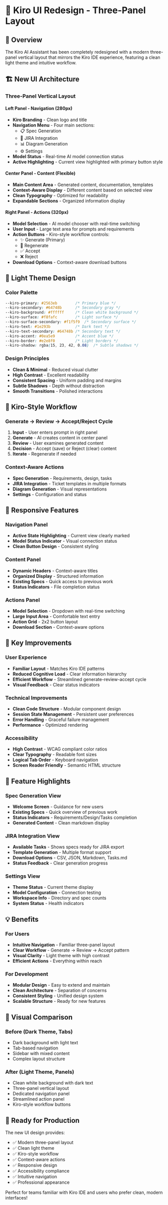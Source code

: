 # 🎨 Kiro UI Redesign - Three-Panel Layout

## 🌟 Overview
The Kiro AI Assistant has been completely redesigned with a modern three-panel vertical layout that mirrors the Kiro IDE experience, featuring a clean light theme and intuitive workflow.

## 🏗️ New UI Architecture

### **Three-Panel Vertical Layout**

#### **Left Panel - Navigation (280px)**
- **Kiro Branding** - Clean logo and title
- **Navigation Menu** - Four main sections:
  - 📋 Spec Generation
  - 🎯 JIRA Integration  
  - 📊 Diagram Generation
  - ⚙️ Settings
- **Model Status** - Real-time AI model connection status
- **Active Highlighting** - Current view highlighted with primary button style

#### **Center Panel - Content (Flexible)**
- **Main Content Area** - Generated content, documentation, templates
- **Context-Aware Display** - Different content based on selected view
- **Clean Typography** - Optimized for readability
- **Expandable Sections** - Organized information display

#### **Right Panel - Actions (320px)**
- **Model Selection** - AI model chooser with real-time switching
- **User Input** - Large text area for prompts and requirements
- **Action Buttons** - Kiro-style workflow controls:
  - ✨ Generate (Primary)
  - 🔄 Regenerate
  - ✅ Accept
  - ❌ Reject
- **Download Options** - Context-aware download buttons

## 🎨 Light Theme Design

### **Color Palette**
```css
--kiro-primary: #2563eb        /* Primary blue */
--kiro-secondary: #64748b      /* Secondary gray */
--kiro-background: #ffffff     /* Clean white background */
--kiro-surface: #f8fafc        /* Light surface */
--kiro-surface-secondary: #f1f5f9  /* Secondary surface */
--kiro-text: #1e293b           /* Dark text */
--kiro-text-secondary: #64748b /* Secondary text */
--kiro-accent: #0ea5e9         /* Accent blue */
--kiro-border: #e2e8f0         /* Light borders */
--kiro-shadow: rgba(15, 23, 42, 0.08)  /* Subtle shadows */
```

### **Design Principles**
- **Clean & Minimal** - Reduced visual clutter
- **High Contrast** - Excellent readability
- **Consistent Spacing** - Uniform padding and margins
- **Subtle Shadows** - Depth without distraction
- **Smooth Transitions** - Polished interactions

## 🔄 Kiro-Style Workflow

### **Generate → Review → Accept/Reject Cycle**
1. **Input** - User enters prompt in right panel
2. **Generate** - AI creates content in center panel
3. **Review** - User examines generated content
4. **Decision** - Accept (save) or Reject (clear) content
5. **Iterate** - Regenerate if needed

### **Context-Aware Actions**
- **Spec Generation** - Requirements, design, tasks
- **JIRA Integration** - Ticket templates in multiple formats
- **Diagram Generation** - Visual representations
- **Settings** - Configuration and status

## 📱 Responsive Features

### **Navigation Panel**
- **Active State Highlighting** - Current view clearly marked
- **Model Status Indicator** - Visual connection status
- **Clean Button Design** - Consistent styling

### **Content Panel**
- **Dynamic Headers** - Context-aware titles
- **Organized Display** - Structured information
- **Existing Specs** - Quick access to previous work
- **Status Indicators** - File completion status

### **Actions Panel**
- **Model Selection** - Dropdown with real-time switching
- **Large Input Area** - Comfortable text entry
- **Action Grid** - 2x2 button layout
- **Download Section** - Context-aware options

## 🎯 Key Improvements

### **User Experience**
- **Familiar Layout** - Matches Kiro IDE patterns
- **Reduced Cognitive Load** - Clear information hierarchy
- **Efficient Workflow** - Streamlined generate-review-accept cycle
- **Visual Feedback** - Clear status indicators

### **Technical Improvements**
- **Clean Code Structure** - Modular component design
- **Session State Management** - Persistent user preferences
- **Error Handling** - Graceful failure management
- **Performance** - Optimized rendering

### **Accessibility**
- **High Contrast** - WCAG compliant color ratios
- **Clear Typography** - Readable font sizes
- **Logical Tab Order** - Keyboard navigation
- **Screen Reader Friendly** - Semantic HTML structure

## 🚀 Feature Highlights

### **Spec Generation View**
- **Welcome Screen** - Guidance for new users
- **Existing Specs** - Quick overview of previous work
- **Status Indicators** - Requirements/Design/Tasks completion
- **Generated Content** - Clean markdown display

### **JIRA Integration View**
- **Available Tasks** - Shows specs ready for JIRA export
- **Template Generation** - Multiple format support
- **Download Options** - CSV, JSON, Markdown, Tasks.md
- **Status Feedback** - Clear generation progress

### **Settings View**
- **Theme Status** - Current theme display
- **Model Configuration** - Connection testing
- **Workspace Info** - Directory and spec counts
- **System Status** - Health indicators

## 💡 Benefits

### **For Users**
- **Intuitive Navigation** - Familiar three-panel layout
- **Clear Workflow** - Generate → Review → Accept pattern
- **Visual Clarity** - Light theme with high contrast
- **Efficient Actions** - Everything within reach

### **For Development**
- **Modular Design** - Easy to extend and maintain
- **Clean Architecture** - Separation of concerns
- **Consistent Styling** - Unified design system
- **Scalable Structure** - Ready for new features

## 🎨 Visual Comparison

### **Before (Dark Theme, Tabs)**
- Dark background with light text
- Tab-based navigation
- Sidebar with mixed content
- Complex layout structure

### **After (Light Theme, Panels)**
- Clean white background with dark text
- Three-panel vertical layout
- Dedicated navigation panel
- Streamlined action panel
- Kiro-style workflow buttons

## 🚀 Ready for Production

The new UI design provides:
- ✅ Modern three-panel layout
- ✅ Clean light theme
- ✅ Kiro-style workflow
- ✅ Context-aware actions
- ✅ Responsive design
- ✅ Accessibility compliance
- ✅ Intuitive navigation
- ✅ Professional appearance

Perfect for teams familiar with Kiro IDE and users who prefer clean, modern interfaces!